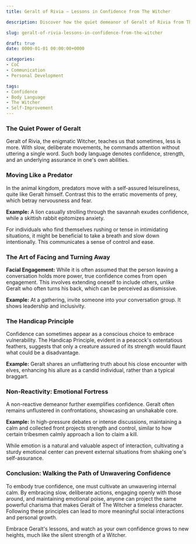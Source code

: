 ```yaml
---
title: Geralt of Rivia – Lessons in Confidence from The Witcher

description: Discover how the quiet demeanor of Geralt of Rivia from The Witcher can teach us powerful body language tips to exude confidence in everyday life.

slug: geralt-of-rivia-lessons-in-confidence-from-the-witcher

draft: true
date: 0000-01-01 00:00:00+0000

categories:
- CoC
- Communication
- Personal Development

tags:
- Confidence
- Body Language
- The Witcher
- Self-Improvement
---
```


### The Quiet Power of Geralt

Geralt of Rivia, the enigmatic Witcher, teaches us that sometimes, less is more. With slow, deliberate movements, he commands attention without uttering a single word. Such body language denotes confidence, strength, and an underlying assurance in one's own abilities.

### Moving Like a Predator

In the animal kingdom, predators move with a self-assured leisureliness, quite like Geralt himself. Contrast this to the erratic movements of prey, which betray nervousness and fear.

**Example:** A lion casually strolling through the savannah exudes confidence, while a skittish rabbit epitomizes anxiety.

For individuals who find themselves rushing or tense in intimidating situations, it might be beneficial to take a breath and slow down intentionally. This communicates a sense of control and ease.

### The Art of Facing and Turning Away

**Facial Engagement:** While it is often assumed that the person leaving a conversation holds more power, true confidence comes from open engagement. This involves extending oneself to include others, unlike Geralt who often turns his back, which can be perceived as dismissive.

**Example:** At a gathering, invite someone into your conversation group. It shows leadership and inclusivity.

### The Handicap Principle

Confidence can sometimes appear as a conscious choice to embrace vulnerability. The Handicap Principle, evident in a peacock's ostentatious feathers, suggests that only a creature assured of its strength would flaunt what could be a disadvantage.

**Example:** Geralt shares an unflattering truth about his close encounter with elves, enhancing his allure as a candid individual, rather than a typical braggart.

### Non-Reactivity: Emotional Fortress

A non-reactive demeanor further exemplifies confidence. Geralt often remains unflustered in confrontations, showcasing an unshakable core.

**Example:** In high-pressure debates or intense discussions, maintaining a calm and collected front projects strength and control, similar to how certain tribesmen calmly approach a lion to claim a kill.

While emotion is a natural and valuable aspect of interaction, cultivating a sturdy emotional center can prevent external situations from shaking one's self-assurance.

### Conclusion: Walking the Path of Unwavering Confidence

To embody true confidence, one must cultivate an unwavering internal calm. By embracing slow, deliberate actions, engaging openly with those around, and maintaining emotional poise, anyone can project the same powerful charisma that makes Geralt of The Witcher a timeless character. Following these principles can lead to more meaningful social interactions and personal growth.

Embrace Geralt's lessons, and watch as your own confidence grows to new heights, much like the silent strength of a Witcher.
